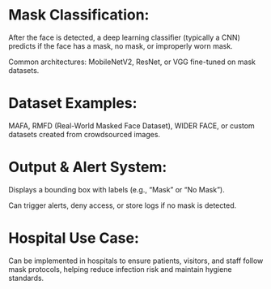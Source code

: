 # Mask Classification:

After the face is detected, a deep learning classifier (typically a CNN) predicts if the face has a mask, no mask, or improperly worn mask.

Common architectures: MobileNetV2, ResNet, or VGG fine-tuned on mask datasets.

#  Dataset Examples:

MAFA, RMFD (Real-World Masked Face Dataset), WIDER FACE, or custom datasets created from crowdsourced images.

# Output & Alert System:

Displays a bounding box with labels (e.g., “Mask” or “No Mask”).

Can trigger alerts, deny access, or store logs if no mask is detected.

# Hospital Use Case:

Can be implemented in hospitals to ensure patients, visitors, and staff follow mask protocols, helping reduce infection risk and maintain hygiene standards.
